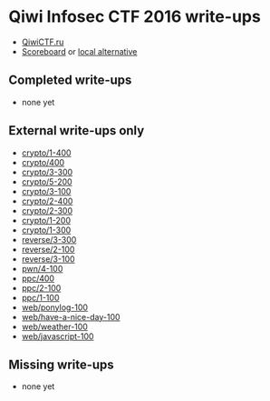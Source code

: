 # Qiwi Infosec CTF 2016 write-ups

* [QiwiCTF.ru](https://qiwictf.ru/)
* [Scoreboard](TODO) or [local alternative](TODOLOCAL)

## Completed write-ups

* none yet

## External write-ups only

* [crypto/1-400](crypto/1-400)
* [crypto/400](crypto/400)
* [crypto/3-300](crypto/3-300)
* [crypto/5-200](crypto/5-200)
* [crypto/3-100](crypto/3-100)
* [crypto/2-400](crypto/2-400)
* [crypto/2-300](crypto/2-300)
* [crypto/1-200](crypto/1-200)
* [crypto/1-300](crypto/1-300)
* [reverse/3-300](reverse/3-300)
* [reverse/2-100](reverse/2-100)
* [reverse/3-100](reverse/3-100)
* [pwn/4-100](pwn/4-100)
* [ppc/400](ppc/400)
* [ppc/2-100](ppc/2-100)
* [ppc/1-100](ppc/1-100)
* [web/ponylog-100](web/ponylog-100)
* [web/have-a-nice-day-100](web/have-a-nice-day-100)
* [web/weather-100](web/weather-100)
* [web/javascript-100](web/javascript-100)

## Missing write-ups

* none yet
